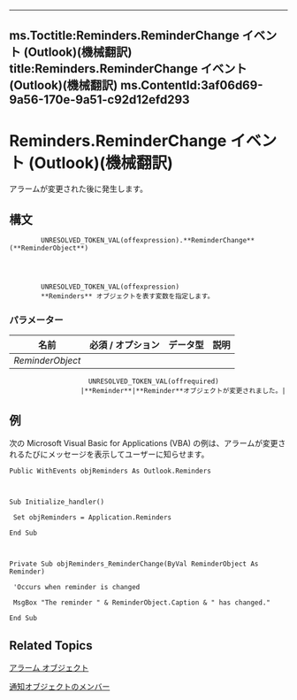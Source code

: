

---
ms.Toctitle:Reminders.ReminderChange イベント (Outlook)(機械翻訳)
title:Reminders.ReminderChange イベント (Outlook)(機械翻訳)
ms.ContentId:3af06d69-9a56-170e-9a51-c92d12efd293
---
# Reminders.ReminderChange イベント (Outlook)(機械翻訳)




アラームが変更された後に発生します。

## 構文

            UNRESOLVED_TOKEN_VAL(offexpression).**ReminderChange**(**ReminderObject**)




            UNRESOLVED_TOKEN_VAL(offexpression)
            **Reminders** オブジェクトを表す変数を指定します。

### パラメーター

|**名前**|**必須 / オプション**|**データ型**|**説明**|
|---|---|---|---|
|*ReminderObject*|
                        UNRESOLVED_TOKEN_VAL(offrequired)
                      |**Reminder**|**Reminder**オブジェクトが変更されました。|





## 例
次の Microsoft Visual Basic for Applications (VBA) の例は、アラームが変更されるたびにメッセージを表示してユーザーに知らせます。

```vba
Public WithEvents objReminders As Outlook.Reminders 
 
 
 
Sub Initialize_handler() 
 
 Set objReminders = Application.Reminders 
 
End Sub 
 
 
 
Private Sub objReminders_ReminderChange(ByVal ReminderObject As Reminder) 
 
 'Occurs when reminder is changed 
 
 MsgBox "The reminder " & ReminderObject.Caption & " has changed." 
 
End Sub
```




## Related Topics

[アラーム オブジェクト](66b94251-7fe4-886b-7c29-7feac4440dee.md)

[通知オブジェクトのメンバー](f430b84a-2a9f-f7c1-b041-89a3d00deab6.md)




